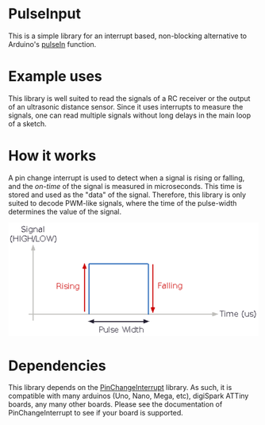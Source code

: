 # PulseInput
This is a simple library for an interrupt based, non-blocking alternative to Arduino's [pulseIn](https://reference.arduino.cc/reference/cs/language/functions/advanced-io/pulsein/) function. 

# Example uses
This library is well suited to read the signals of a RC receiver or the output of an ultrasonic distance sensor. Since it uses interrupts to measure the signals, one can read multiple signals without long delays in the main loop of a sketch.  

# How it works
A pin change interrupt is used to detect when a signal is rising or falling, and the _on-time_ of the signal is measured in microseconds. This time is stored and used as the "data" of the signal. Therefore, this library is only suited to decode PWM-like signals, where the time of the pulse-width determines the value of the signal.

![image](diagram.png)

# Dependencies
This library depends on the [PinChangeInterrupt](https://github.com/NicoHood/PinChangeInterrupt) library. As such, it is compatible with many arduinos (Uno, Nano, Mega, etc), digiSpark ATTiny boards, any many other boards. Please see the documentation of PinChangeInterrupt to see if your board is supported.

